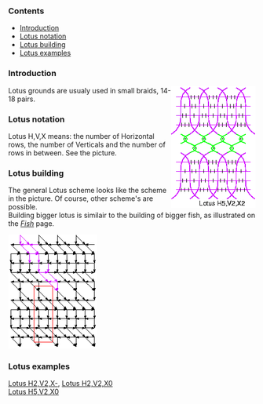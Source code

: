 ### Contents

* [Introduction](#introduction)
* [Lotus notation](#lotus-notation)
* [Lotus building](#lotus-building)
* [Lotus examples](#lotus-examples)



### Introduction

<img alt="lotus pair dia" align="right" src="https://github.com/MAETempels/MAE-gf/blob/master/images_wt/gf%20lotus%20wt.png">
Lotus grounds are usualy used in small braids, 14-18 pairs.




### Lotus notation

Lotus H,V,X means: the number of Horizontal rows, the number of Verticals and the number of rows in between. See the picture. 




### Lotus building

The general Lotus scheme looks like the scheme in the picture. Of course, other scheme's are possible.      
Building bigger lotus is similair to the building of bigger fish, as illustrated on the [_Fish_](https://github.com/MAETempels/MAE-gf/wiki/Milanese-Fish) page.



![lotus generator][lotus_gen]




### Lotus examples

[Lotus H2,V2,X-][L22-], [Lotus H2,V2,X0][L220]   
[Lotus H5,V2,X0][L520]   

[lotus_wt]: https://github.com/MAETempels/MAE-gf/blob/master/images_wt/gf%20lotus%20wt.png
[lotus_gen]: https://github.com/MAETempels/MAE-gf/blob/master/images/gf%20lotus%20gen.png

[L220]: https://d-bl.github.io/GroundForge/index.html?m=5-%0A12%0A66%0A4-%3Bbricks%3B16%3B16%3B0%3B0&s1=ctc%20B4%3Dctcll%20B1%3Dctcrr%20A2%3Dctctt
[L22-]: https://d-bl.github.io/GroundForge/index.html?m=4-%0A12%0A88%3Bbricks%3B16%3B16%3B0%3B0&s1=ctc%20A3%3Dctclll%20A1%3Dctcrrr%20
[L520]: https://d-bl.github.io/GroundForge/index.html?m=7-%0A12%0A99%0A11%0A88%0A22%3Bchecker%3B16%3B16%3B0%3B0&s1=ctc%20A6%3Dctclll%20A1%3Dctcrr%20B2%3Dctcl%20A3%3Dctcrr%20A4%3Dctclll